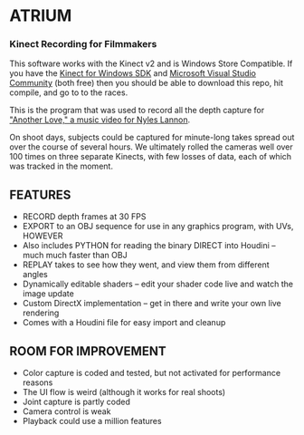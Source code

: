 # ATRIUM
### Kinect Recording for Filmmakers

This software works with the Kinect v2 and is Windows Store Compatible. If you have the [Kinect for Windows SDK](https://www.kinectforwindows.com) and [Microsoft Visual Studio Community](https://www.visualstudio.com/en-us/products/visual-studio-community-vs.aspx) (both free) then you should be able to download this repo, hit compile, and go to to the races.

This is the program that was used to record all the depth capture for ["Another Love," a music video for Nyles Lannon](https://vimeo.com/145706460).

On shoot days, subjects could be captured for minute-long takes spread out over the course of several hours. We ultimately rolled the cameras well over 100 times on three separate Kinects, with few losses of data, each of which was tracked in the moment.

## FEATURES

- RECORD depth frames at 30 FPS
- EXPORT to an OBJ sequence for use in any graphics program, with UVs, HOWEVER
- Also includes PYTHON for reading the binary DIRECT into Houdini – much much faster than OBJ
- REPLAY takes to see how they went, and view them from different angles
- Dynamically editable shaders – edit your shader code live and watch the image update
- Custom DirectX implementation – get in there and write your own live rendering
- Comes with a Houdini file for easy import and cleanup

## ROOM FOR IMPROVEMENT

- Color capture is coded and tested, but not activated for performance reasons
- The UI flow is weird (although it works for real shoots)
- Joint capture is partly coded
- Camera control is weak
- Playback could use a million features
